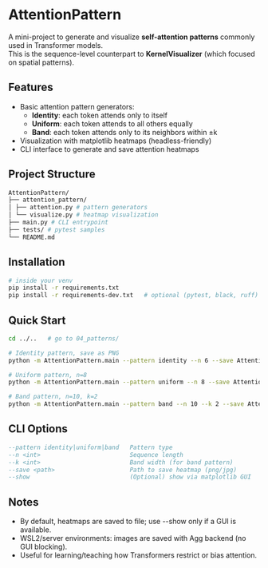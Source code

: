 # AttentionPattern

A mini-project to generate and visualize **self-attention patterns** commonly used in Transformer models.  
This is the sequence-level counterpart to **KernelVisualizer** (which focused on spatial patterns).

## Features
- Basic attention pattern generators:
  - **Identity**: each token attends only to itself
  - **Uniform**: each token attends to all others equally
  - **Band**: each token attends only to its neighbors within ±k
- Visualization with matplotlib heatmaps (headless-friendly)
- CLI interface to generate and save attention heatmaps

## Project Structure
```bash
AttentionPattern/
├── attention_pattern/
│ ├── attention.py # pattern generators
│ └── visualize.py # heatmap visualization
├── main.py # CLI entrypoint
├── tests/ # pytest samples
└── README.md
```

## Installation
```bash
# inside your venv
pip install -r requirements.txt
pip install -r requirements-dev.txt   # optional (pytest, black, ruff)
```

## Quick Start
```bash
cd ../..   # go to 04_patterns/

# Identity pattern, save as PNG
python -m AttentionPattern.main --pattern identity --n 6 --save AttentionPattern/out/identity.png

# Uniform pattern, n=8
python -m AttentionPattern.main --pattern uniform --n 8 --save AttentionPattern/out/uniform.png

# Band pattern, n=10, k=2
python -m AttentionPattern.main --pattern band --n 10 --k 2 --save AttentionPattern/out/band.png
```

## CLI Options
```lua
--pattern identity|uniform|band   Pattern type
--n <int>                         Sequence length
--k <int>                         Band width (for band pattern)
--save <path>                     Path to save heatmap (png/jpg)
--show                            (Optional) show via matplotlib GUI
```

## Notes
- By default, heatmaps are saved to file; use --show only if a GUI is available.
- WSL2/server environments: images are saved with Agg backend (no GUI blocking).
- Useful for learning/teaching how Transformers restrict or bias attention.


